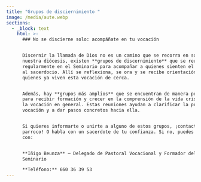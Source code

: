 ```yaml
---
title: "Grupos de disciernimiento "
image: /media/aute.webp
sections:
  - _block: text
    html: >-
      ### No se discierne solo: acompáñate en tu vocación


      Discernir la llamada de Dios no es un camino que se recorra en soledad. En
      nuestra diócesis, existen **grupos de discernimiento** que se reúnen
      regularmente en el Seminario para acompañar a quienes sienten el llamado
      al sacerdocio. Allí se reflexiona, se ora y se recibe orientación de
      quienes ya viven esta vocación de cerca.


      Además, hay **grupos más amplios** que se encuentran de manera periódica
      para recibir formación y crecer en la comprensión de la vida cristiana y
      la vocación en general. Estas reuniones ayudan a clarificar la propia
      vocación y a dar pasos concretos hacia ella.


      Si quieres informarte o unirte a alguno de estos grupos, ¡contacta con tu
      parroco! O habla con un sacerdote de tu confianza. Si no, puedes contactar
      con:


      **Iñigo Beunza** – Delegado de Pastoral Vocacional y Formador del
      Seminario  

      **Teléfono:** 660 36 39 53
---
```

